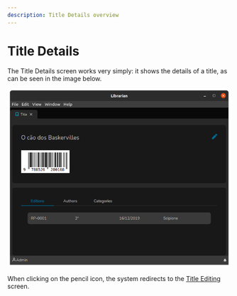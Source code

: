 ```yaml
---
description: Title Details overview
---
```


# Title Details

The Title Details screen works very simply: it shows the details of a title, as can be seen in the image below.

![Title Details Screen](../.gitbook/assets/librarian-title-details.png)

When clicking on the pencil icon, the system redirects to the [Title Editing](./) screen.
